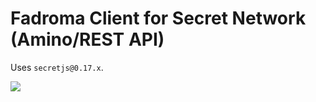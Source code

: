 # Fadroma Client for Secret Network (Amino/REST API)

Uses `secretjs@0.17.x`.

[![](https://img.shields.io/npm/v/@fadroma/scrt-amino?color=%2365b34c&label=%40fadroma%2Fscrt-amino&style=for-the-badge)](https://www.npmjs.com/package/@fadroma/scrt-amino)
